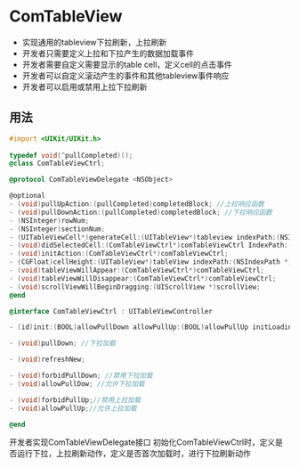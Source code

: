 # ComTableView
* 实现通用的tableview下拉刷新，上拉刷新
* 开发者只需要定义上拉和下拉产生的数据加载事件
* 开发者需要自定义需要显示的table cell，定义cell的点击事件
* 开发者可以自定义滚动产生的事件和其他tableview事件响应
* 开发者可以启用或禁用上拉下拉刷新
## 用法
 
```objective-c
#import <UIKit/UIKit.h>
 
typedef void(^pullCompleted)();
@class ComTableViewCtrl;

@protocol ComTableViewDelegate <NSObject>

@optional
- (void)pullUpAction:(pullCompleted)completedBlock; //上拉响应函数
- (void)pullDownAction:(pullCompleted)completedBlock; //下拉响应函数
- (NSInteger)rowNum;
- (NSInteger)sectionNum;
- (UITableViewCell*)generateCell:(UITableView*)tableview indexPath:(NSIndexPath *)indexPath;
- (void)didSelectedCell:(ComTableViewCtrl*)comTableViewCtrl IndexPath:(NSIndexPath *)indexPath;
- (void)initAction:(ComTableViewCtrl*)comTableViewCtrl;
- (CGFloat)cellHeight:(UITableView*)tableView indexPath:(NSIndexPath *)indexPath;
- (void)tableViewWillAppear:(ComTableViewCtrl*)comTableViewCtrl;
- (void)tableViewWillDisappear:(ComTableViewCtrl*)comTableViewCtrl;
- (void)scrollViewWillBeginDragging:(UIScrollView *)scrollView;
@end

@interface ComTableViewCtrl : UITableViewController

- (id)init:(BOOL)allowPullDown allowPullUp:(BOOL)allowPullUp initLoading:(BOOL)loading comDelegate:(id<ComTableViewDelegate>)delegate;

- (void)pullDown; //下拉加载

- (void)refreshNew;

- (void)forbidPullDown; //禁用下拉加载
- (void)allowPullDow; //允许下拉加载

- (void)forbidPullUp;//禁用上拉加载
- (void)allowPullUp;//允许上拉加载

@end
```

开发者实现ComTableViewDelegate接口
初始化ComTableViewCtrl时，定义是否运行下拉，上拉刷新动作，定义是否首次加载时，进行下拉刷新动作
